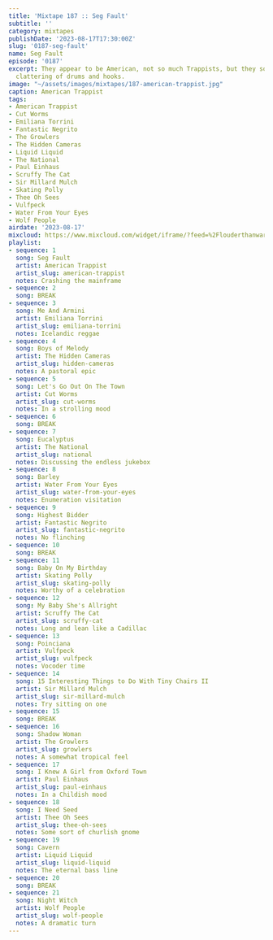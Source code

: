 ```yaml
---
title: 'Mixtape 187 :: Seg Fault'
subtitle: ''
category: mixtapes
publishDate: '2023-08-17T17:30:00Z'
slug: '0187-seg-fault'
name: Seg Fault
episode: '0187'
excerpt: They appear to be American, not so much Trappists, but they sound like a
  clattering of drums and hooks.
image: "~/assets/images/mixtapes/187-american-trappist.jpg"
caption: American Trappist
tags:
- American Trappist
- Cut Worms
- Emiliana Torrini
- Fantastic Negrito
- The Growlers
- The Hidden Cameras
- Liquid Liquid
- The National
- Paul Einhaus
- Scruffy The Cat
- Sir Millard Mulch
- Skating Polly
- Thee Oh Sees
- Vulfpeck
- Water From Your Eyes
- Wolf People
airdate: '2023-08-17'
mixcloud: https://www.mixcloud.com/widget/iframe/?feed=%2Flouderthanwar%2Fthe-mixtape-seg-fault-2023-08-17%2F&hide_artwork=1&hide_cover=1
playlist:
- sequence: 1
  song: Seg Fault
  artist: American Trappist
  artist_slug: american-trappist
  notes: Crashing the mainframe
- sequence: 2
  song: BREAK
- sequence: 3
  song: Me And Armini
  artist: Emiliana Torrini
  artist_slug: emiliana-torrini
  notes: Icelandic reggae
- sequence: 4
  song: Boys of Melody
  artist: The Hidden Cameras
  artist_slug: hidden-cameras
  notes: A pastoral epic
- sequence: 5
  song: Let's Go Out On The Town
  artist: Cut Worms
  artist_slug: cut-worms
  notes: In a strolling mood
- sequence: 6
  song: BREAK
- sequence: 7
  song: Eucalyptus
  artist: The National
  artist_slug: national
  notes: Discussing the endless jukebox
- sequence: 8
  song: Barley
  artist: Water From Your Eyes
  artist_slug: water-from-your-eyes
  notes: Enumeration visitation
- sequence: 9
  song: Highest Bidder
  artist: Fantastic Negrito
  artist_slug: fantastic-negrito
  notes: No flinching
- sequence: 10
  song: BREAK
- sequence: 11
  song: Baby On My Birthday
  artist: Skating Polly
  artist_slug: skating-polly
  notes: Worthy of a celebration
- sequence: 12
  song: My Baby She's Allright
  artist: Scruffy The Cat
  artist_slug: scruffy-cat
  notes: Long and lean like a Cadillac
- sequence: 13
  song: Poinciana
  artist: Vulfpeck
  artist_slug: vulfpeck
  notes: Vocoder time
- sequence: 14
  song: 15 Interesting Things to Do With Tiny Chairs II
  artist: Sir Millard Mulch
  artist_slug: sir-millard-mulch
  notes: Try sitting on one
- sequence: 15
  song: BREAK
- sequence: 16
  song: Shadow Woman
  artist: The Growlers
  artist_slug: growlers
  notes: A somewhat tropical feel
- sequence: 17
  song: I Knew A Girl from Oxford Town
  artist: Paul Einhaus
  artist_slug: paul-einhaus
  notes: In a Childish mood
- sequence: 18
  song: I Need Seed
  artist: Thee Oh Sees
  artist_slug: thee-oh-sees
  notes: Some sort of churlish gnome
- sequence: 19
  song: Cavern
  artist: Liquid Liquid
  artist_slug: liquid-liquid
  notes: The eternal bass line
- sequence: 20
  song: BREAK
- sequence: 21
  song: Night Witch
  artist: Wolf People
  artist_slug: wolf-people
  notes: A dramatic turn
---
```


